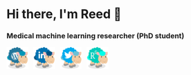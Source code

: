 <div id="hi--im-reed">
</div>

<h1 align="left">Hi there, I'm Reed 👋</h1>
<h3 align="left">Medical machine learning researcher (PhD student)</h3>

<p align='left'>
<a href="https://reedsutton.ca"><img height="50" src="https://github.com/reedtsutton/reedtsutton/blob/main/sheep/iconfinder_wordpress_right_236865.png?raw=true"></a>&nbsp;&nbsp;
<a href="https://www.linkedin.com/in/reedtsutton/"><img height="50" src="https://github.com/reedtsutton/reedtsutton/blob/main/sheep/iconfinder_linkedin_right_236876.png?raw=true"></a>&nbsp;&nbsp;
<a href="https://twitter.com/reedus33"><img height="50" src="https://github.com/reedtsutton/reedtsutton/blob/main/sheep/iconfinder_twitter_right_236868.png?raw=true"></a>&nbsp;&nbsp;
<a href="https://www.researchgate.net/profile/Reed_Sutton"><img height="50" src="https://github.com/reedtsutton/reedtsutton/blob/main/sheep/iconfinder_researchgate_right_custom.png?raw=true"></a>&nbsp;&nbsp;
</p>

<!-- HIDDEN
**reedtsutton/reedtsutton** is a ✨ _special_ ✨ repository because its `README.md` (this file) appears on your GitHub profile.

### Hi there 👋

Here are some ideas to get you started:

- 🔭 I’m currently working on ...
- 🌱 I’m currently learning ...
- 👯 I’m looking to collaborate on ...
- 🤔 I’m looking for help with ...
- 💬 Ask me about ...
- 📫 How to reach me: ...
- 😄 Pronouns: ...
- ⚡ Fun fact: ...
-->
